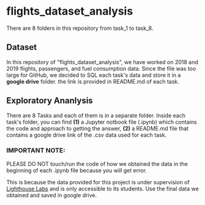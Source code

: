 # flights_dataset_analysis

There are 8 folders in this repository from task_1 to task_8.

## Dataset
In this repository of "flights_dataset_analysis", we have worked on 2018 and 2019 flights, passengers, and fuel consumption data. 
Since the file was too large for GitHub, we decided to SQL each task's data and store it in a **google drive** folder. the link is provided in README.md of each task.

## Exploratory Ananlysis

There are 8 Tasks and each of them is in a separate folder. Inside each task's folder, you can find **(1)** a Jupyter notbook file (.ipynb) which contains the code and approach to getting the answer, **(2)** a README.md file that contains a google drive link of the .csv data used for each task.

### IMPORTANT NOTE:

PLEASE DO NOT touch/run the code of how we obtained the data in the beginning of each .ipynb file because you will get error.

This is because the data provided for this project is under supervision of [Lighthouse Labs](https://www.lighthouselabs.ca) and is only accessible to its students. Use the final data we obtained and saved in google drive.
